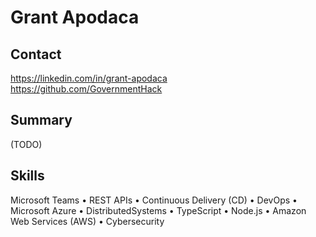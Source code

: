 # Grant Apodaca

## Contact

<https://linkedin.com/in/grant-apodaca>\
<https://github.com/GovernmentHack>

## Summary

(TODO)

## Skills

Microsoft Teams • REST APIs • Continuous Delivery (CD) • DevOps • Microsoft Azure • DistributedSystems • TypeScript • Node.js • Amazon Web Services (AWS) • Cybersecurity
